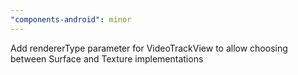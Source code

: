 ```yaml
---
"components-android": minor
---
```


Add rendererType parameter for VideoTrackView to allow choosing between Surface and Texture implementations
